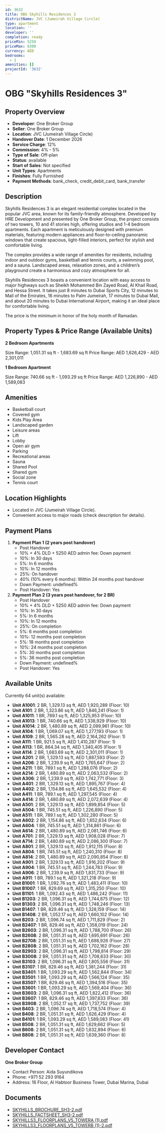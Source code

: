```yaml
---
id: 3632
title: OBG Skyhills Residences 3
districtName: JVC (Jumeirah Village Circle)
type: apartment
location: ''
developer: ''
completion: ready
priceMin: 5250
priceMax: 6300
currency: AED
bedrooms:
  - 1
amenities: []
projectId: '3632'
---
```


# OBG "Skyhills Residences 3"

## Property Overview
- **Developer**: One Broker Group
- **Seller**: One Broker Group
- **Location**: JVC (Jumeirah Village Circle)
- **Handover Date**: 1 December 2026
- **Service Charge**: 12%
- **Commission**: 4% - 5%
- **Type of Sale**: Off-plan
- **Status**: available
- **Start of Sales**: Not specified
- **Unit Types**: Apartments
- **Finishes**: Fully Furnished
- **Payment Methods**: bank_check, credit_debit_card, bank_transfer

## Description
Skyhills Residences 3 is an elegant residential complex located in the popular JVC area, known for its family-friendly atmosphere. Developed by HRE Development and presented by One Broker Group, the project consists of two towers, 10 and 41 stories high, offering studios and 1-4 bedroom apartments. Each apartment is meticulously designed with premium materials, featuring modern appliances and floor-to-ceiling panoramic windows that create spacious, light-filled interiors, perfect for stylish and comfortable living.

The complex provides a wide range of amenities for residents, including indoor and outdoor gyms, basketball and tennis courts, a swimming pool, and a sauna. Landscaped areas, relaxation zones, and a children’s playground create a harmonious and cozy atmosphere for all.

Skyhills Residences 3 boasts a convenient location with easy access to major highways such as Sheikh Mohammed Bin Zayed Road, Al Khail Road, and Hessa Street. It takes just 8 minutes to Dubai Sports City, 12 minutes to Mall of the Emirates, 16 minutes to Palm Jumeirah, 17 minutes to Dubai Mall, and about 20 minutes to Dubai International Airport, making it an ideal place for comfortable living.

The price is the minimum in honor of the holy month of Ramadan.

## Property Types & Price Range (Available Units)
**2 Bedroom Apartments**

Size Range: 1,051.31 sq ft - 1,683.69 sq ft
Price Range: AED 1,626,429 - AED 2,301,011

**1 Bedroom Apartment**

Size Range: 740.66 sq ft - 1,093.29 sq ft
Price Range: AED 1,226,890 - AED 1,589,083

## Amenities
- Basketball court
- Covered gym
- Kids Play Area
- Landscaped garden
- Leisure areas
- Lift
- Lobby
- Open air gym
- Parking
- Recreational areas
- Sauna
- Shared Pool
- Shared gym
- Social zone
- Tennis court

## Location Highlights
- Located in JVC (Jumeirah Village Circle).
- Convenient access to major roads (check description for details).

## Payment Plans
1. **Payment Plan 1 (2 years post handover)**
   - Post Handover
   - 10% + 4% DLD + 5250 AED admin fee: Down payment
   - 10%: In 30 days
   - 5%: In 6 months
   - 10%: In 12 months
   - 25%: On handover
   - 40% (10% every 6 months): Within 24 months post handover
   - Down Payment: undefined%
   - Post Handover: Yes
2. **Payment Plan 2 (3 years post handover, for 2 BR)**
   - Post Handover
   - 10% + 4% DLD + 5250 AED admin fee: Down payment
   - 10%: In 30 days
   - 5%: In 6 months
   - 10%: In 12 months
   - 25%: On completion
   - 5%: 6 months post completion
   - 10%: 12 months post completion
   - 5%: 18 months post completion
   - 10%: 24 months post completion
   - 5%: 30 months post completion
   - 5%: 36 months post completion
   - Down Payment: undefined%
   - Post Handover: Yes

## Available Units
Currently 64 unit(s) available:
- **Unit A1001**: 2 BR, 1,329.13 sq ft, AED 1,920,289 (Floor: 10)
- **Unit A101**: 2 BR, 1,323.86 sq ft, AED 1,846,241 (Floor: 1)
- **Unit A1011**: 1 BR, 789.1 sq ft, AED 1,325,953 (Floor: 10)
- **Unit A1013**: 1 BR, 740.66 sq ft, AED 1,338,929 (Floor: 10)
- **Unit A1014**: 2 BR, 1,480.89 sq ft, AED 2,099,961 (Floor: 10)
- **Unit A104**: 1 BR, 1,069.07 sq ft, AED 1,277,193 (Floor: 1)
- **Unit A109**: 2 BR, 1,565.28 sq ft, AED 2,164,262 (Floor: 1)
- **Unit A111**: 1 BR, 921.5 sq ft, AED 1,410,287 (Floor: 1)
- **Unit A113**: 1 BR, 864.34 sq ft, AED 1,340,405 (Floor: 1)
- **Unit A114**: 2 BR, 1,683.69 sq ft, AED 2,301,011 (Floor: 1)
- **Unit A201**: 2 BR, 1,329.13 sq ft, AED 1,887,593 (Floor: 2)
- **Unit A206**: 2 BR, 1,239.9 sq ft, AED 1,765,647 (Floor: 2)
- **Unit A211**: 1 BR, 789.1 sq ft, AED 1,288,076 (Floor: 2)
- **Unit A214**: 2 BR, 1,480.89 sq ft, AED 2,063,532 (Floor: 2)
- **Unit A306**: 2 BR, 1,239.9 sq ft, AED 1,742,771 (Floor: 3)
- **Unit A401**: 2 BR, 1,329.13 sq ft, AED 1,895,767 (Floor: 4)
- **Unit A402**: 2 BR, 1,154.86 sq ft, AED 1,645,532 (Floor: 4)
- **Unit A411**: 1 BR, 789.1 sq ft, AED 1,297,545 (Floor: 4)
- **Unit A414**: 2 BR, 1,480.89 sq ft, AED 2,072,639 (Floor: 4)
- **Unit A501**: 2 BR, 1,329.13 sq ft, AED 1,899,854 (Floor: 5)
- **Unit A504**: 1 BR, 745.51 sq ft, AED 1,226,890 (Floor: 5)
- **Unit A511**: 1 BR, 789.1 sq ft, AED 1,302,280 (Floor: 5)
- **Unit A602**: 2 BR, 1,154.86 sq ft, AED 1,652,634 (Floor: 6)
- **Unit A604**: 1 BR, 745.51 sq ft, AED 1,314,861 (Floor: 6)
- **Unit A614**: 2 BR, 1,480.89 sq ft, AED 2,081,746 (Floor: 6)
- **Unit A701**: 2 BR, 1,329.13 sq ft, AED 1,908,028 (Floor: 7)
- **Unit A714**: 2 BR, 1,480.89 sq ft, AED 2,086,300 (Floor: 7)
- **Unit A801**: 2 BR, 1,329.13 sq ft, AED 1,912,115 (Floor: 8)
- **Unit A804**: 1 BR, 745.51 sq ft, AED 1,240,310 (Floor: 8)
- **Unit A814**: 2 BR, 1,480.89 sq ft, AED 2,090,854 (Floor: 8)
- **Unit A901**: 2 BR, 1,329.13 sq ft, AED 1,916,202 (Floor: 9)
- **Unit A904**: 1 BR, 745.51 sq ft, AED 1,244,783 (Floor: 9)
- **Unit A906**: 2 BR, 1,239.9 sq ft, AED 1,831,733 (Floor: 9)
- **Unit A911**: 1 BR, 789.1 sq ft, AED 1,321,218 (Floor: 9)
- **Unit B1001**: 1 BR, 1,092.76 sq ft, AED 1,483,411 (Floor: 10)
- **Unit B1007**: 1 BR, 829.69 sq ft, AED 1,315,250 (Floor: 10)
- **Unit B1101**: 1 BR, 1,092.43 sq ft, AED 1,486,242 (Floor: 11)
- **Unit B1203**: 2 BR, 1,096.31 sq ft, AED 1,744,875 (Floor: 12)
- **Unit B1303**: 2 BR, 1,096.31 sq ft, AED 1,748,246 (Floor: 13)
- **Unit B1407**: 1 BR, 829.46 sq ft, AED 1,328,159 (Floor: 14)
- **Unit B1408**: 2 BR, 1,052.17 sq ft, AED 1,660,102 (Floor: 14)
- **Unit B203**: 2 BR, 1,096.74 sq ft, AED 1,711,829 (Floor: 2)
- **Unit B2407**: 1 BR, 829.46 sq ft, AED 1,358,019 (Floor: 24)
- **Unit B2603**: 2 BR, 1,096.31 sq ft, AED 1,788,700 (Floor: 26)
- **Unit B2608**: 2 BR, 1,051.31 sq ft, AED 1,695,691 (Floor: 26)
- **Unit B2708**: 2 BR, 1,051.31 sq ft, AED 1,698,926 (Floor: 27)
- **Unit B2808**: 2 BR, 1,051.31 sq ft, AED 1,702,162 (Floor: 28)
- **Unit B2903**: 2 BR, 1,096.31 sq ft, AED 1,798,814 (Floor: 29)
- **Unit B3008**: 2 BR, 1,051.31 sq ft, AED 1,708,633 (Floor: 30)
- **Unit B3103**: 2 BR, 1,096.31 sq ft, AED 1,805,556 (Floor: 31)
- **Unit B3107**: 1 BR, 829.46 sq ft, AED 1,381,244 (Floor: 31)
- **Unit B3401**: 1 BR, 1,093.29 sq ft, AED 1,562,844 (Floor: 34)
- **Unit B3501**: 1 BR, 1,093.29 sq ft, AED 1,566,124 (Floor: 35)
- **Unit B3507**: 1 BR, 829.46 sq ft, AED 1,394,516 (Floor: 35)
- **Unit B3601**: 1 BR, 1,093.29 sq ft, AED 1,569,404 (Floor: 36)
- **Unit B3603**: 2 BR, 1,096.31 sq ft, AED 1,822,412 (Floor: 36)
- **Unit B3607**: 1 BR, 829.46 sq ft, AED 1,397,833 (Floor: 36)
- **Unit B3908**: 2 BR, 1,052.17 sq ft, AED 1,737,752 (Floor: 39)
- **Unit B403**: 2 BR, 1,096.74 sq ft, AED 1,718,574 (Floor: 4)
- **Unit B408**: 2 BR, 1,051.31 sq ft, AED 1,626,429 (Floor: 4)
- **Unit B4101**: 1 BR, 1,093.29 sq ft, AED 1,589,083 (Floor: 41)
- **Unit B508**: 2 BR, 1,051.31 sq ft, AED 1,629,662 (Floor: 5)
- **Unit B608**: 2 BR, 1,051.31 sq ft, AED 1,632,894 (Floor: 6)
- **Unit B808**: 2 BR, 1,051.31 sq ft, AED 1,639,360 (Floor: 8)

## Developer Contact
**One Broker Group**
- Contact Person: Aida Suyundikova
- Phone: +971 52 293 9164
- Address: 16 Floor, Al Habtoor Business Tower, Dubai Marina, Dubai

## Documents
- [SKYHILLS_BROCHURE_SH3-2.pdf](https://cdn.geniemap.net/2024/11/20/1ysSoTq7yYXYl1QllJidaXhDkIE0YwGZsrDzzgS4.pdf)
- [SKYHILLS_FACTSHEET_SH3-2.pdf](https://cdn.geniemap.net/2024/11/20/lQT0Q27nmnSFDp4CL4Ua4LVQaz0dvJNTFL4gFWX8.pdf)
- [SKYHILLS3_FLOORPLANS_V5_TOWERA (1).pdf](https://cdn.geniemap.net/2024/11/20/rMkvrXJh6OlsQAifOdfgRu3oXybQU8LtY1yyu2Ch.pdf)
- [SKYHILLS3_FLOORPLANS_V5_TOWERB (1)-2.pdf](https://cdn.geniemap.net/2024/11/20/jc3zmNdoUJdmPHb56HqxVupkenmFvTojEmhVZl81.pdf)
